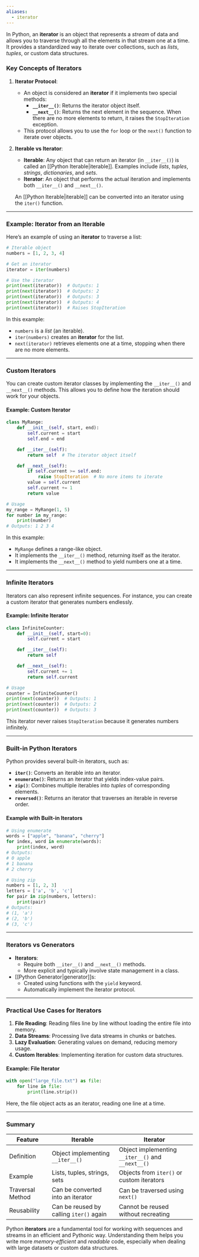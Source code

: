 ```yaml
---
aliases:
  - iterator
---
```

In Python, an **iterator** is an object that represents a *stream* of data and allows you to traverse through all the elements in that stream one at a time. It provides a standardized way to iterate over collections, such as *lists*, *tuples*, or custom data structures.

### Key Concepts of Iterators

1. **Iterator Protocol**:
   - An object is considered an **iterator** if it implements two special methods:
     - **`__iter__()`**: Returns the iterator object itself.
     - **`__next__()`**: Returns the next element in the sequence. When there are no more elements to return, it raises the `StopIteration` exception.
   - This protocol allows you to use the `for` loop or the `next()` function to iterate over objects.

2. **Iterable vs Iterator**:
   - **Iterable**: Any object that can return an iterator (in `__iter__()`) is called an [[Python Iterable|iterable]]. Examples include *lists*, *tuples*, *strings*, *dictionaries*, and *sets*.
   - **Iterator**: An object that performs the actual iteration and implements both `__iter__()` and `__next__()`.

   An [[Python Iterable|iterable]] can be converted into an iterator using the `iter()` function.

---

### Example: Iterator from an Iterable

Here’s an example of using an **iterator** to traverse a list:

```python
# Iterable object
numbers = [1, 2, 3, 4]

# Get an iterator
iterator = iter(numbers)

# Use the iterator
print(next(iterator))  # Outputs: 1
print(next(iterator))  # Outputs: 2
print(next(iterator))  # Outputs: 3
print(next(iterator))  # Outputs: 4
print(next(iterator))  # Raises StopIteration
```

In this example:
- `numbers` is a *list* (an iterable).
- `iter(numbers)` creates an **iterator** for the list.
- `next(iterator)` retrieves elements one at a time, stopping when there are no more elements.

---

### Custom Iterators

You can create custom iterator classes by implementing the `__iter__()` and `__next__()` methods. This allows you to define how the iteration should work for your objects.

#### Example: Custom Iterator

```python
class MyRange:
    def __init__(self, start, end):
        self.current = start
        self.end = end

    def __iter__(self):
        return self  # The iterator object itself

    def __next__(self):
        if self.current >= self.end:
            raise StopIteration  # No more items to iterate
        value = self.current
        self.current += 1
        return value

# Usage
my_range = MyRange(1, 5)
for number in my_range:
    print(number)
# Outputs: 1 2 3 4
```

In this example:
- `MyRange` defines a range-like object.
- It implements the `__iter__()` method, returning itself as the iterator.
- It implements the `__next__()` method to yield numbers one at a time.

---

### Infinite Iterators

Iterators can also represent infinite sequences. For instance, you can create a custom iterator that generates numbers endlessly.

#### Example: Infinite Iterator

```python
class InfiniteCounter:
    def __init__(self, start=0):
        self.current = start

    def __iter__(self):
        return self

    def __next__(self):
        self.current += 1
        return self.current

# Usage
counter = InfiniteCounter()
print(next(counter))  # Outputs: 1
print(next(counter))  # Outputs: 2
print(next(counter))  # Outputs: 3
```

This iterator never raises `StopIteration` because it generates numbers infinitely.

---

### Built-in Python Iterators

Python provides several built-in iterators, such as:
- **`iter()`**: Converts an iterable into an iterator.
- **`enumerate()`**: Returns an iterator that yields index-value pairs.
- **`zip()`**: Combines multiple iterables into *tuples* of corresponding elements.
- **`reversed()`**: Returns an iterator that traverses an iterable in reverse order.

#### Example with Built-in Iterators

```python
# Using enumerate
words = ["apple", "banana", "cherry"]
for index, word in enumerate(words):
    print(index, word)
# Outputs:
# 0 apple
# 1 banana
# 2 cherry

# Using zip
numbers = [1, 2, 3]
letters = ['a', 'b', 'c']
for pair in zip(numbers, letters):
    print(pair)
# Outputs:
# (1, 'a')
# (2, 'b')
# (3, 'c')
```

---

### Iterators vs Generators

- **Iterators**:
  - Require both `__iter__()` and `__next__()` methods.
  - More explicit and typically involve state management in a class.
- [[Python Generator|generator]]s:
  - Created using functions with the `yield` keyword.
  - Automatically implement the iterator protocol.

---

### Practical Use Cases for Iterators

1. **File Reading**: Reading files line by line without loading the entire file into memory.
2. **Data Streams**: Processing live data streams in chunks or batches.
3. **Lazy Evaluation**: Generating values on demand, reducing memory usage.
4. **Custom Iterables**: Implementing iteration for custom data structures.

#### Example: File Iterator

```python
with open("large_file.txt") as file:
    for line in file:
        print(line.strip())
```

Here, the file object acts as an iterator, reading one line at a time.

---

### Summary

| Feature            | Iterable                          | Iterator                          |
|--------------------|-----------------------------------|-----------------------------------|
| Definition         | Object implementing `__iter__()` | Object implementing `__iter__()` and `__next__()` |
| Example            | Lists, tuples, strings, sets      | Objects from `iter()` or custom iterators |
| Traversal Method   | Can be converted into an iterator | Can be traversed using `next()`  |
| Reusability        | Can be reused by calling `iter()` again | Cannot be reused without recreating |

Python **iterators** are a fundamental tool for working with sequences and streams in an efficient and Pythonic way. Understanding them helps you write more *memory-efficient* and *readable* code, especially when dealing with large datasets or custom data structures.